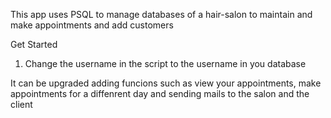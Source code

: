 This app uses PSQL to manage databases of a hair-salon to maintain and make appointments and add customers

Get Started
1) Change the username in the script to the username in you database

It can be upgraded adding funcions such as view your appointments, make appointments for a diffenrent day and sending mails to the salon and the client
